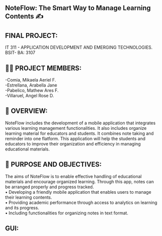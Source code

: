 ## NoteFlow: The Smart Way to Manage Learning Contents ✍️


## FINAL PROJECT: 
IT 311 - APPLICATION DEVELOPMENT AND EMERGING TECHNOLOGIES.<br>
BSIT- BA: 3107<br>

## 👫👭 PROJECT MEMBERS:

  -Comia, Mikaela Aeriel F.<br> 
  -Estrellana, Arabella Jane <br> 
  -Pabelico, Mathew Ares F. <br> 
  -Villaruel, Angel Rose D. <br> 

## 📝 OVERVIEW:
NoteFlow includes the development of a mobile application that integrates various learning management functionalities. It also includes organize learning material for educators and students. It combines note taking and reminder into one flatform. This application will help the students and educators to improve their organization and efficiency in managing educational materials.<br>


## 📌 PURPOSE AND OBJECTIVES:
The aims of NoteFlow is to enable effective handling of educational materials and encourage organized learning. Through this app, notes can be arranged properly and progress tracked.<br>
• Developing a friendly mobile application that enables users to manage their learning contents.<br>
• Providing academic performance through access to analytics on learning and its progress.<br>
• Including functionalities for organizing notes in text format.<br>


## GUI:

